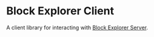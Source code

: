 # Block Explorer Client

A client library for interacting with [Block Explorer Server](../../../server/README.md).
